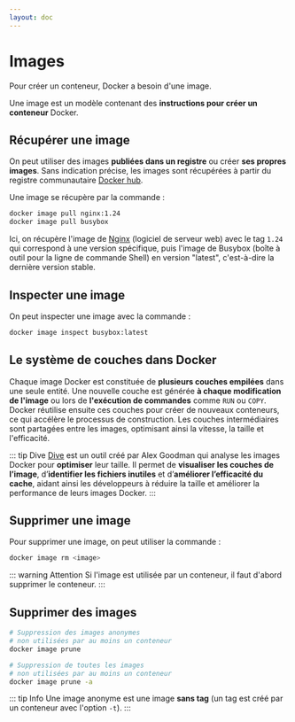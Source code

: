 ```yaml
---
layout: doc
---
```


# Images

Pour créer un conteneur, Docker a besoin d'une image.

Une image est un modèle contenant des **instructions pour créer un conteneur** Docker.

## Récupérer une image

On peut utiliser des images **publiées dans un registre** ou créer **ses propres images**.
Sans indication précise, les images sont récupérées à partir du registre communautaire [Docker hub](https://hub.docker.com/).

Une image se récupère par la commande :

```bash
docker image pull nginx:1.24
docker image pull busybox
```

Ici, on récupère l'image de [Nginx](https://nginx.org/en/) (logiciel de serveur web) avec le tag `1.24` qui correspond à une version spécifique,
puis l'image de Busybox (boîte à outil pour la ligne de commande Shell) en version "latest", c'est-à-dire la dernière version stable.

## Inspecter une image

On peut inspecter une image avec la commande :

```bash
docker image inspect busybox:latest
```

## Le système de couches dans Docker

Chaque image Docker est constituée de **plusieurs couches empilées** dans une seule entité. 
Une nouvelle couche est générée **à chaque modification de l'image** ou lors de **l'exécution de commandes** comme `RUN` ou `COPY`. 
Docker réutilise ensuite ces couches pour créer de nouveaux conteneurs, ce qui accélère le processus de construction. 
Les couches intermédiaires sont partagées entre les images, optimisant ainsi la vitesse, la taille et l'efficacité.

::: tip Dive
[Dive](https://github.com/wagoodman/dive) est un outil créé par Alex Goodman qui analyse les images Docker pour **optimiser** leur taille. 
Il permet de **visualiser les couches de l’image**, d’**identifier les fichiers inutiles** et d’**améliorer l’efficacité du cache**, 
aidant ainsi les développeurs à réduire la taille et améliorer la performance de leurs images Docker.
:::

## Supprimer une image

Pour supprimer une image, on peut utiliser la commande :

```bash
docker image rm <image>
```

::: warning Attention
Si l'image est utilisée par un conteneur, il faut d'abord supprimer le conteneur.
:::

## Supprimer des images

```bash
# Suppression des images anonymes 
# non utilisées par au moins un conteneur
docker image prune

# Suppression de toutes les images 
# non utilisées par au moins un conteneur
docker image prune -a
```

::: tip Info
Une image anonyme est une image **sans tag** (un tag est créé par un conteneur avec l'option `-t`).
:::